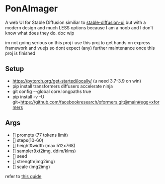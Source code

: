 # PonAImager

A web UI for Stable Diffusion similiar to [stable-diffusion-ui](https://github.com/AUTOMATIC1111/stable-diffusion-webui) but with a modern design and much LESS options because I am a noob and I don't know what does they do.
doc wip

im not going serious on this proj i use this proj to get hands on express framework and vuejs so dont expect (any) further maintenance once this proj is finished

## Setup

- https://pytorch.org/get-started/locally/ (u need 3.7-3.9 on win)
- pip install transformers diffusers accelerate ninja
- git config --global core.longpaths true
- pip install -v -U git+https://github.com/facebookresearch/xformers.git@main#egg=xformers

## Args

- [] prompts (77 tokens limit)
- [] steps(10-60)
- [] height&width (max 512x768)
- [] sampler(txt2img, ddim/klms)
- [] seed
- [] strength(img2img)
- [] scale (img2img)

refer to [this guide](https://cdn.discordapp.com/attachments/704107851421057114/1034605063567573002/Tutorial_for_purplesmart_V0.2.1.pdf)